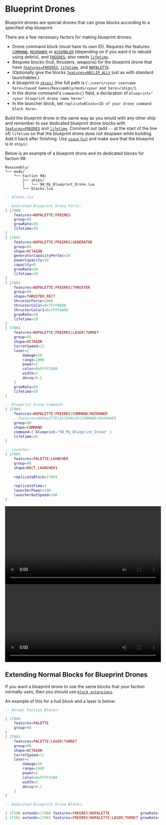 # Blueprint Drones

Blueprint drones are special drones that can grow blocks according to a specified ship blueprint.

There are a few necessary factors for making blueprint drones:
 - Drone command block (must have its own ID). Requires the features: [`COMMAND`](./commands.md), [`REGROWER`](./commands.html?highlight=regrower) or [`ASSEMBLER`](./commands.html?highlight=assembler) (depending on if you want it to rebuild using debris), and [`FREERES`](./other_features_and_fields.md#commands-that-do-not-give-resources-on-death); also needs [`lifetime`](./blocks_with_lifetimes.md).
 - Bespoke blocks (hull, thrusters, weapons) for the blueprint drone that have [`features=FREERES`](./other_features_and_fields.md#commands-that-do-not-give-resources-on-death), [`lifetime`](./blocks_with_lifetimes.md), and [`NOPALETTE`](./getting_blocks_to_show_up_in_the_campaigns_databank.html?highlight=nopalette).
 - (Optionally give the blocks [`features=NOCLIP_ALLY`](./noclipping_blocks.html?highlight=noclip_ally) just as with standard launchables.)
 - A blueprint in [`ships/`](./mod_structure.html?highlight=ships/) (the full path is `C:/users/<your username here>/Saved Games/Reassembly/mods/<your mod here>/ships/`).
 - In the drone command's `command={}` field, a declaration of `blueprint="<your blueprint drone name here>"`.
 - In the launcher block, set `replicateBlock=<ID of your drone command block here>`.

Build the blueprint drone in the same way as you would with any other ship and remember to use dedicated blueprint drone blocks with [`features=FREERES`](./other_features_and_fields.md#commands-that-do-not-give-resources-on-death) and [`lifetime`](./blocks_with_lifetimes.md). Comment out (add `--` at the start of the line of) `lifetime` so that the blueprint drone does not despawn while building. Add it back after finishing. Use [`ssave` (`ss`)](./sandbox_basics.md#saving-modded-ships) and make sure that the blueprint is in `ships/`.

Below is an example of a blueprint drone and its dedicated blocks for faction 98:

```
Reassembly/
└── mods/
    └── Faction 98/
        ├── ships/
        │   └── 98_My_Blueprint_Drone.lua
        └── blocks.lua
```

```lua
-- blocks.lua

-- Dedicated Blueprint Drone Parts:
{ 17000
	features=NOPALETTE|FREERES
	group=98
	growRate=50
	lifetime=20
}
{ 17001
	features=NOPALETTE|FREERES|GENERATOR
	group=98
	shape=OCTAGON
	generatorCapacityPerSec=20
	powerCapacity=10
	capacity=0
	growRate=50
	lifetime=20
}
{ 17002
	features=NOPALETTE|FREERES|THRUSTER
	group=98
	shape=THRUSTER_RECT
	thrusterForce=1000
	thrusterColor=0x7FFF0000
	thrusterColor1=0x7FFFAA00
	growRate=50
	lifetime=20
}
{ 17003
	features=NOPALETTE|FREERES|LASER|TURRET
	group=98
	shape=OCTAGON
	turretSpeed=12
	laser={
		damage=50
		range=1000
		power=2
		color=0xFFFF5500
		width=2
		decay=0.1
	}
	growRate=50
	lifetime=20
}

-- Blueprint Drone Command:
{ 17004
	features=NOPALETTE|FREERES|COMMAND|REGROWER
	--features=NOPALETTE|ASSEMBLER|COMMAND|REGROWER
	group=98
	shape=COMMAND
	command={ blueprint="98_My_Blueprint_Drone" }
	lifetime=20
}

-- Launcher:
{ 17005
	features=PALETTE|LAUNCHER
	group=98
	shape=RECT_LAUNCHER1
	
	replicateBlock=17004
	
    replicateTime=1
    launcherPower=100
    launcherOutSpeed=100
}
```

<video height=256 controls>
  <source src="diagrams/blueprint_drone.mp4" type="video/mp4">
  Your browser does not support the video tag.
</video>

<video height=256 controls>
  <source src="diagrams/blueprint_drone_deconstructing.mp4" type="video/mp4">
  Your browser does not support the video tag.
</video>

## Extending Normal Blocks for Blueprint Drones

If you want a blueprint drone to use the same blocks that your faction normally uses, then you should use [`block extensions`](./block_extensions.md).

An example of this for a hull block and a laser is below:

```lua
-- Normal Faction Blocks:

{ 17000
	features=PALETTE
	group=98
}
{ 17001
	features=PALETTE|LASER|TURRET
	group=98
	shape=OCTAGON
	turretSpeed=12
	laser={
		damage=50
		range=1000
		power=2
		color=0xFFFF5500
		width=2
		decay=0.1
	}
}

-- Dedicated Blueprint Drone Blocks:

{ 17100 extends=17000 features=FREERES|NOPALETTE              growRate=50 lifetime=20 }
{ 17101 extends=17001 features=FREERES|NOPALETTE|LASER|TURRET growRate=50 lifetime=20 }
```